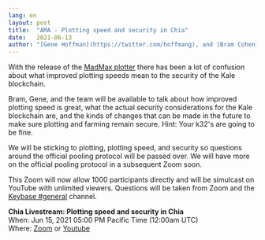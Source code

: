 ```yaml
---
lang: en
layout: post
title:  "AMA - Plotting speed and security in Chia"
date:   2021-06-13
author: "[Gene Hoffman](https://twitter.com/hoffmang), and [Bram Cohen](https://twitter.com/bramcohen)"
---
```


With the release of the [MadMax plotter](https://github.com/madMAx43v3r/chia-plotter) there has been a lot of confusion about what improved plotting speeds mean to the security of the Kale blockchain.

Bram, Gene, and the team will be available to talk about how improved plotting speed is great, what the actual security considerations for the Kale blockchain are, and the kinds of changes that can be made in the future to make sure plotting and farming remain secure. Hint: Your k32's are going to be fine.

We will be sticking to plotting, plotting speed, and security so questions around the official pooling protocol will be passed over. We will have more on the official pooling protocol in a subsequent Zoom soon.

This Zoom will now allow 1000 participants directly and will be simulcast on YouTube with unlimited viewers. Questions will be taken from Zoom and the [Keybase #general](https://keybase.io/team/chia_network.public) channel.

**Chia Livestream: Plotting speed and security in Chia**  
When: Jun 15, 2021 05:00 PM Pacific Time (12:00am UTC)  
Where: [Zoom](https://chia-net.zoom.us/j/89843076167) or [Youtube](https://www.youtube.com/channel/UChFkJ3OAUvnHZdiQISWdWPA)  
